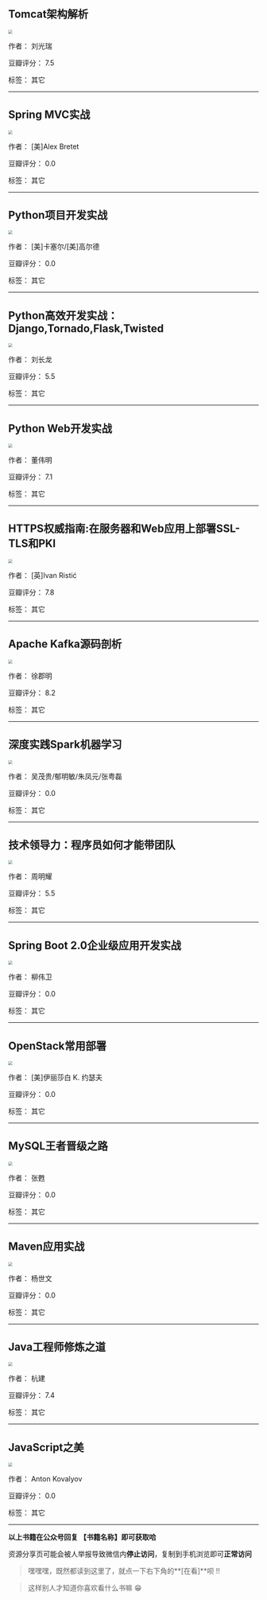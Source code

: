 ## Tomcat架构解析

<img src="https://www.aibooks.cc/wp-content/uploads/2019/12/201912230702427.jpg" style="zoom:50%;" />

作者： 刘光瑞

豆瓣评分：  7.5

标签： 其它


---

## Spring MVC实战

<img src="https://www.aibooks.cc/wp-content/uploads/2019/12/2019122306580197.jpg" style="zoom:50%;" />

作者： [美]Alex Bretet

豆瓣评分：  0.0

标签： 其它


---

## Python项目开发实战

<img src="https://www.aibooks.cc/wp-content/uploads/2019/12/2019122306525181.jpg" style="zoom:50%;" />

作者： [美]卡塞尔/[美]高尔德

豆瓣评分：  0.0

标签： 其它


---

## Python高效开发实战：Django,Tornado,Flask,Twisted

<img src="https://www.aibooks.cc/wp-content/uploads/2019/12/2019122306474626.jpg" style="zoom:50%;" />

作者： 刘长龙

豆瓣评分：  5.5

标签： 其它


---

## Python Web开发实战

<img src="https://www.aibooks.cc/wp-content/uploads/2019/12/2019122306351897.jpg" style="zoom:50%;" />

作者： 董伟明

豆瓣评分：  7.1

标签： 其它


---

## HTTPS权威指南:在服务器和Web应用上部署SSL-TLS和PKI

<img src="https://www.aibooks.cc/wp-content/uploads/2019/12/2019122306310030.jpg" style="zoom:50%;" />

作者： [英]Ivan Ristić

豆瓣评分：  7.8

标签： 其它


---

## Apache Kafka源码剖析

<img src="https://www.aibooks.cc/wp-content/uploads/2019/12/2019122306220435.jpg" style="zoom:50%;" />

作者： 徐郡明

豆瓣评分：  8.2

标签： 其它


---

## 深度实践Spark机器学习

<img src="https://www.aibooks.cc/wp-content/uploads/2019/12/2019122305553677.jpg" style="zoom:50%;" />

作者： 吴茂贵/郁明敏/朱凤元/张粤磊

豆瓣评分：  0.0

标签： 其它


---

## 技术领导力：程序员如何才能带团队

<img src="https://www.aibooks.cc/wp-content/uploads/2019/12/2019122305520512.jpg" style="zoom:50%;" />

作者： 周明耀

豆瓣评分：  5.5

标签： 其它


---

## Spring Boot 2.0企业级应用开发实战

<img src="https://www.aibooks.cc/wp-content/uploads/2019/12/2019122305462763.jpg" style="zoom:50%;" />

作者： 柳伟卫

豆瓣评分：  0.0

标签： 其它


---

## OpenStack常用部署

<img src="https://www.aibooks.cc/wp-content/uploads/2019/12/2019122305402273.jpg" style="zoom:50%;" />

作者： [美]伊丽莎白 K. 约瑟夫

豆瓣评分：  0.0

标签： 其它


---

## MySQL王者晋级之路

<img src="https://www.aibooks.cc/wp-content/uploads/2019/12/2019122305052143.jpg" style="zoom:50%;" />

作者： 张甦

豆瓣评分：  0.0

标签： 其它


---

## Maven应用实战

<img src="https://www.aibooks.cc/wp-content/uploads/2019/12/2019122305000785.jpg" style="zoom:50%;" />

作者： 杨世文

豆瓣评分：  0.0

标签： 其它


---

## Java工程师修炼之道

<img src="https://www.aibooks.cc/wp-content/uploads/2019/12/2019122304550018.jpg" style="zoom:50%;" />

作者： 杭建

豆瓣评分：  7.4

标签： 其它


---

## JavaScript之美

<img src="https://www.aibooks.cc/wp-content/uploads/2019/12/2019122304511562.jpg" style="zoom:50%;" />

作者： Anton Kovalyov

豆瓣评分：  0.0

标签： 其它


---


**以上书籍在公众号回复 【书籍名称】即可获取哈** 


资源分享页可能会被人举报导致微信内**停止访问**，复制到手机浏览即可**正常访问**


> 嘿嘿嘿，既然都读到这里了，就点一下右下角的**[在看]**呗 !!

> 

> 这样别人才知道你喜欢看什么书嘛 😁

